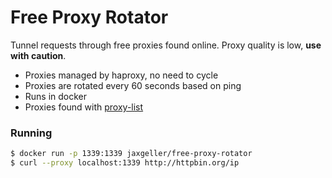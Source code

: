 # Free Proxy Rotator

Tunnel requests through free proxies found online. Proxy quality is low, **use with caution**.

+ Proxies managed by haproxy, no need to cycle
+ Proxies are rotated every 60 seconds based on ping
+ Runs in docker
+ Proxies found with [proxy-list](https://github.com/chill117/proxy-lists)

### Running

```bash
$ docker run -p 1339:1339 jaxgeller/free-proxy-rotator
$ curl --proxy localhost:1339 http://httpbin.org/ip
```

